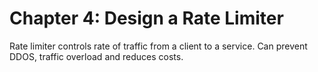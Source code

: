 # Chapter 4: Design a Rate Limiter

Rate limiter controls rate of traffic from a client to a service. Can prevent DDOS, traffic overload and reduces costs.

